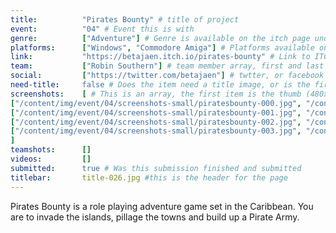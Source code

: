 ```yaml
---
title:          "Pirates Bounty" # title of project
event:          "04" # Event this is with
genre:          ["Adventure"] # Genre is available on the itch page under more information
platforms:      ["Windows", "Commodore Amiga"] # Platforms available on
link:           "https://betajaen.itch.io/pirates-bounty" # Link to ITCH page
team:           ["Robin Southern"] # team member array, first and last name only, will auto match against previous entries eventually
social:         ["https://twitter.com/betajaen"] # twtter, or facebook social link for team member. This can be an array to match the team array
need-title:     false # Does the item need a title image, or is the first image in the screenshots it
screenshots:    [ # This is an array, the first item is the thumb (480x270), and the second is the screenshot (1920x1080)
["/content/img/event/04/screenshots-small/piratesbounty-000.jpg", "/content/img/event/04/screenshots/piratesbounty-000.jpg"],
["/content/img/event/04/screenshots-small/piratesbounty-001.jpg", "/content/img/event/04/screenshots/piratesbounty-001.jpg"],
["/content/img/event/04/screenshots-small/piratesbounty-002.jpg", "/content/img/event/04/screenshots/piratesbounty-002.jpg"],
["/content/img/event/04/screenshots-small/piratesbounty-003.jpg", "/content/img/event/04/screenshots/piratesbounty-003.jpg"]
]
teamshots:      []
videos:         []
submitted:      true # Was this submission finished and submitted
titlebar:       title-026.jpg #this is the header for the page
---
```

Pirates Bounty is a role playing adventure game set in the Caribbean. You are to invade the islands, pillage the towns and build up a Pirate Army.